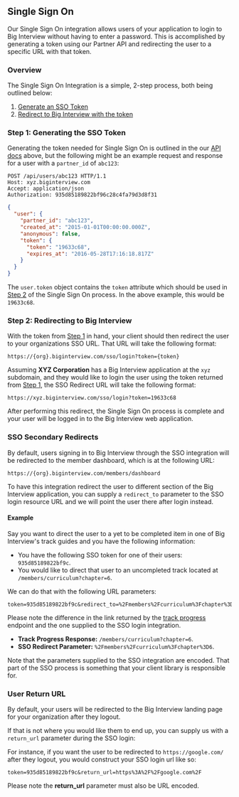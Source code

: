 ## Single Sign On

Our Single Sign On integration allows users of your application to login to Big
Interview without having to enter a password. This is accomplished by generating
a token using our Partner API and redirecting the user to a specific URL with
that token.

### Overview

The Single Sign On Integration is a simple, 2-step process, both being outlined
below:

1. [Generate an SSO Token][sso-step-1]
2. [Redirect to Big Interview with the token][sso-step-2]

### Step 1: Generating the SSO Token

Generating the token needed for Single Sign On is outlined in the our
[API docs][user-create] above, but the following might be an example request and
response for a user with a `partner_id` of `abc123`:

```http
POST /api/users/abc123 HTTP/1.1
Host: xyz.biginterview.com
Accept: application/json
Authorization: 935d85189822bf96c28c4fa79d3d8f31
```

```json
{
  "user": {
    "partner_id": "abc123",
    "created_at": "2015-01-01T00:00:00.000Z",
    "anonymous": false,
    "token": {
      "token": "19633c68",
      "expires_at": "2016-05-28T17:16:18.817Z"
    }
  }
}
```

The `user.token` object contains the `token` attribute which should be used in
[Step 2][sso-step-2] of the Single Sign On process. In the above example, this
would be `19633c68`.

### Step 2: Redirecting to Big Interview

With the token from [Step 1][sso-step-1] in hand, your client should then
redirect the user to your organizations SSO URL. That URL will take the following
format:

```
https://{org}.biginterview.com/sso/login?token={token}
```

Assuming **XYZ Corporation** has a Big Interview application at the
`xyz` subdomain, and they would like to login the user using the token returned
from [Step 1][sso-step-1], the SSO Redirect URL will take the following format:

```
https://xyz.biginterview.com/sso/login?token=19633c68
```

After performing this redirect, the Single Sign On process is complete and your
user will be logged in to the Big Interview web application.

### SSO Secondary Redirects

By default, users signing in to Big Interview through the SSO integration
will be redirected to the member dashboard, which is at the following URL:

```
https://{org}.biginterview.com/members/dashboard
```

To have this integration redirect the user to different section of the Big
Interview application, you can supply a `redirect_to` parameter to the SSO login
resource URL and we will point the user there after login instead.

#### Example

Say you want to direct the user to a yet to be completed item in one of Big
Interview's track guides and you have the following information:

* You have the following SSO token for one of their users: `935d85189822bf9c`.
* You would like to direct that user to an uncompleted track located at
  `/members/curriculum?chapter=6`.

We can do that with the following URL parameters:

```
token=935d85189822bf9c&redirect_to=%2Fmembers%2Fcurriculum%3Fchapter%3D6
```

<div class="alert alert-warning">
  Please note the difference in the link returned by the
  <a href="#retrieve-track-progress">track progress</a> endpoint and the one
  supplied to the SSO login integration.
</div>

* **Track Progress Response:** `/members/curriculum?chapter=6`.
* **SSO Redirect Parameter:** `%2Fmembers%2Fcurriculum%3Fchapter%3D6`.

Note that the parameters supplied to the SSO integration are encoded. That part
of the SSO process is something that your client library is responsible for.

### User Return URL

By default, your users will be redirected to the Big Interview landing page for
your organization after they logout.

If that is not where you would like them to end up, you can supply us with a
`return_url` parameter during the SSO login:

For instance, if you want the user to be redirected to `https://google.com/`
after they logout, you would construct your SSO login url like so:

```
token=935d85189822bf9c&return_url=https%3A%2F%2Fgoogle.com%2F
```

<div class="alert alert-warning">
  Please note the <strong>return_url</strong> parameter must also be URL
  encoded.
</div>

[sso-step-1]: #step-1-generating-the-sso-token
[sso-step-2]: #step-2-redirecting-to-big-interview
[user-create]: #create-refresh-a-user
[user-track]: #retrieve-track-progress
